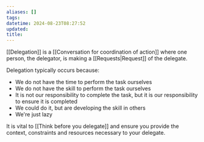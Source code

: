 ```yaml
---
aliases: []
tags: 
datetime: 2024-08-23T08:27:52
updated: 
title:
---
```

[[Delegation]] is a [[Conversation for coordination of action]] where one person, the delegator, is making a [[Requests|Request]] of the delegate.

Delegation typically occurs because:
- We do not have the time to perform the task ourselves
- We do not have the skill to perform the task ourselves
- It is not our responsibility to complete the task, but it is our responsibility to ensure it is completed
- We could do it, but are developing the skill in others
- We're just lazy

It is vital to [[Think before you delegate]] and ensure you provide the context, constraints and resources necessary to your delegate.